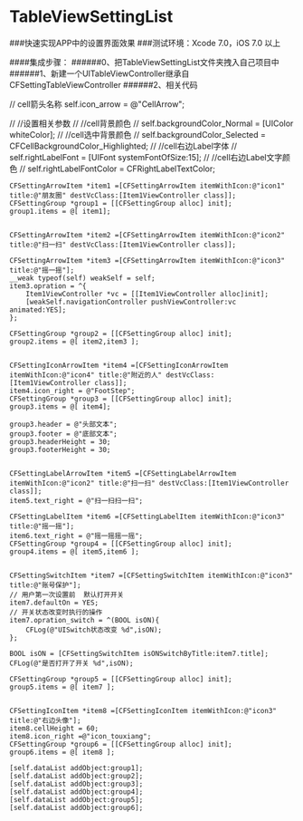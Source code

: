 # TableViewSettingList
###快速实现APP中的设置界面效果
###测试环境：Xcode 7.0，iOS 7.0 以上

####集成步骤：
######0、把TableViewSettingList文件夹拽入自己项目中
######1、新建一个UITableViewController继承自CFSettingTableViewController
######2、相关代码

 // cell箭头名称
    self.icon_arrow = @"CellArrow";
    
//    //设置相关参数
//    //cell背景颜色
//    self.backgroundColor_Normal = [UIColor whiteColor];
//    //cell选中背景颜色
//    self.backgroundColor_Selected = CFCellBackgroundColor_Highlighted;
//    //cell右边Label字体
//    self.rightLabelFont = [UIFont systemFontOfSize:15];
//    //cell右边Label文字颜色
//    self.rightLabelFontColor = CFRightLabelTextColor;
    
    
    CFSettingArrowItem *item1 =[CFSettingArrowItem itemWithIcon:@"icon1" title:@"朋友圈" destVcClass:[Item1ViewController class]];
    CFSettingGroup *group1 = [[CFSettingGroup alloc] init];
    group1.items = @[ item1];
    
    
    CFSettingArrowItem *item2 =[CFSettingArrowItem itemWithIcon:@"icon2" title:@"扫一扫" destVcClass:[Item1ViewController class]];
    
    CFSettingArrowItem *item3 =[CFSettingArrowItem itemWithIcon:@"icon3" title:@"摇一摇"];
    __weak typeof(self) weakSelf = self;
    item3.opration = ^{
        Item1ViewController *vc = [[Item1ViewController alloc]init];
        [weakSelf.navigationController pushViewController:vc animated:YES];
    };
    
    CFSettingGroup *group2 = [[CFSettingGroup alloc] init];
    group2.items = @[ item2,item3 ];
    
    
    CFSettingIconArrowItem *item4 =[CFSettingIconArrowItem itemWithIcon:@"icon4" title:@"附近的人" destVcClass:[Item1ViewController class]];
    item4.icon_right = @"FootStep";
    CFSettingGroup *group3 = [[CFSettingGroup alloc] init];
    group3.items = @[ item4];
    
    group3.header = @"头部文本";
    group3.footer = @"底部文本";
    group3.headerHeight = 30;
    group3.footerHeight = 30;
    
    
    CFSettingLabelArrowItem *item5 =[CFSettingLabelArrowItem itemWithIcon:@"icon2" title:@"扫一扫" destVcClass:[Item1ViewController class]];
    item5.text_right = @"扫一扫扫一扫";
    
    CFSettingLabelItem *item6 =[CFSettingLabelItem itemWithIcon:@"icon3" title:@"摇一摇"];
    item6.text_right = @"摇一摇摇一摇";
    CFSettingGroup *group4 = [[CFSettingGroup alloc] init];
    group4.items = @[ item5,item6 ];
    
    
    CFSettingSwitchItem *item7 =[CFSettingSwitchItem itemWithIcon:@"icon3" title:@"账号保护"];
    // 用户第一次设置前  默认打开开关
    item7.defaultOn = YES;
    // 开关状态改变时执行的操作
    item7.opration_switch = ^(BOOL isON){
        CFLog(@"UISwitch状态改变 %d",isON);
    };
    
    BOOL isON = [CFSettingSwitchItem isONSwitchByTitle:item7.title];
    CFLog(@"是否打开了开关 %d",isON);
    
    CFSettingGroup *group5 = [[CFSettingGroup alloc] init];
    group5.items = @[ item7 ];
    
    
    CFSettingIconItem *item8 =[CFSettingIconItem itemWithIcon:@"icon3" title:@"右边头像"];
    item8.cellHeight = 60;
    item8.icon_right =@"icon_touxiang";
    CFSettingGroup *group6 = [[CFSettingGroup alloc] init];
    group6.items = @[ item8 ];
    
    [self.dataList addObject:group1];
    [self.dataList addObject:group2];
    [self.dataList addObject:group3];
    [self.dataList addObject:group4];
    [self.dataList addObject:group5];
    [self.dataList addObject:group6];
    
